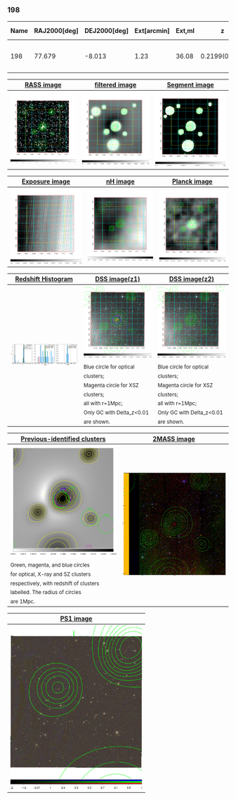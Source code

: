 <div STYLE="page-break-after: always;"></div>

### 198

|Name|RAJ2000[deg]|DEJ2000[deg] |Ext[arcmin]| Ext,ml | z | z_src| C|GC(XSZ,Delta_z<0.01)| GC(OPT,Delta_z<0.01)|GC| R_sig[arcmin] | R500[arcmin] | R500[Mpc]| CRsig[c/s] | CR500[c/s] |L500[1E44 erg/s]|F500[1E-12 erg/s/cm^2]| M500[1E14 Msun]|Tx[keV]|Cnt_sig|Beta|Rc[arcmin]|Comment|Alias|
|---|---|---|---|---|---|------|---|--------|---------|----------|---|---|---|---|---|---|---|---|---|---|---|---|---|---|
|198| 77.679| -8.013| 1.23| 36.08| 0.2199(0.006)| z1, z_xsz| B| MCXC, PSZ2, Tar| N, W| MCXC, N, PSZ2, Tar, W| 16.600| 6.342| 1.351| 0.351(0.045)| 0.319(0.041)| 8.380(0.394)| 5.895(0.277)| 8.74(0.19)| 8.76(0.12)| 114.2| 0.698(-0.101+0.145)| 2.399(-0.765+0.888)| -| k065|

|[RASS image](../image/198/198_img.pdf)|[filtered image](../image/198/198_fil.pdf)|[Segment image](../image/198/198_seg.pdf)|
|-------------------|--------------------|-------------------|
| <img src="../image/198/198_img.png" width="300">  | <img src="../image/198/198_fil.png" width="300">   | <img src="../image/198/198_seg.png" width="300">  |

|[Exposure image](../image/198/198_mex.pdf)| [nH image](../image/198/198_nh.pdf)| [Planck image](../image/198/198_p.pdf)|
|-------------------|--------------------|-------------------|
|<img src="../image/198/198_mex.png" width="300">   | <img src="../image/198/198_nh.png" width="300">    | <img src="../image/198/198_p.png" width="300"> |

|[Redshift Histogram](../image/198/198_zg.pdf) | [DSS image(z1)](../image/198/198_dss_z1.pdf)      |  [DSS image(z2)](../image/198/198_dss_z2.pdf)    |
|-------------------|--------------------|-------------------|
|<img src="../image/198/198_zg.png" width="300"> |<img src="../image/198/198_dss_z1.png" width="300"> <sub><br>Blue circle for optical clusters; <br>Magenta circle for XSZ clusters; <br>all with r=1Mpc; <br>Only GC with Delta_z<0.01 are shown. </sub>| <img src="../image/198/198_dss_z2.png" width="300"><sub><br>Blue circle for optical clusters; <br>Magenta circle for XSZ clusters; <br>all with r=1Mpc; <br>Only GC with Delta_z<0.01 are shown. </sub> |

|[Previous-identified clusters](../image/198/198_gc.pdf) | [2MASS image](../image/198/198_2mass.pdf)      |
|-------------------|-------------------|
|<img src=../image/198/198_gc.png width="300"> <br><sub>Green, magenta, and blue circles <br>for optical, X-ray and SZ clusters <br>respectively, with redshift of clusters <br>labelled. The radius of circles <br>are 1Mpc.</sub>|<img src="../image/198/198_2mass.png" width="300">  |

|[PS1 image](../image/198/198_ps1.pdf)            |
|-------------------|
| <img src="../image/198/198_ps1.png" width="300">  |
